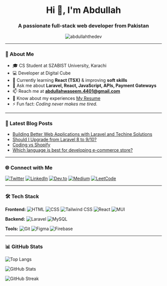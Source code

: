 <h1 align="center">Hi 👋, I'm Abdullah</h1>
<h3 align="center">A passionate full-stack web developer from Pakistan</h3>

<p align="center">
  <img src="https://komarev.com/ghpvc/?username=abdullahthedev&label=Profile%20views&color=0e75b6&style=flat" alt="abdullahthedev" />
</p>

---

### 🚀 About Me

- 🎓 CS Student at SZABIST University, Karachi  
- 💻 Developer at Digital Cube  
- 🌱 Currently learning **React (TSX)** & improving **soft skills**  
- 💬 Ask me about **Laravel, React, JavaScript, APIs, Payment Gateways**  
- 📫 Reach me at **abdullahwaseem.4401@gmail.com**
- 📄 Know about my experiences [My Resume](https://drive.google.com/file/d/1WQGTwubmc0JEA7Rmsc_sFwblx6-257HK/view?usp=sharing)
- ⚡ Fun fact: *Coding never makes me tired.*

---

### 📝 Latest Blog Posts
<!-- BLOG-POST-LIST:START -->
- [Building Better Web Applications with Laravel and Techine Solutions](https://dev.to/abdullahthedev/building-better-web-applications-with-laravel-and-techine-solutions-59m6)
- [Should I Upgrade from Laravel 8 to 9/10?](https://dev.to/abdullahthedev/should-i-upgrade-from-laravel-8-to-910-15hh)
- [Coding vs Shopify](https://dev.to/abdullahthedev/coding-vs-shopify-3l99)
- [Which language is best for developing e-commerce store?](https://dev.to/abdullahthedev/which-language-is-best-for-developing-e-commerce-store-1bd5)
<!-- BLOG-POST-LIST:END -->

---

### 🌐 Connect with Me

[![Twitter](https://img.shields.io/badge/Twitter-1DA1F2?style=flat&logo=twitter&logoColor=white)](https://twitter.com/abdullah050421)
[![LinkedIn](https://img.shields.io/badge/LinkedIn-0A66C2?style=flat&logo=linkedin&logoColor=white)](https://linkedin.com/in/abdullahthedev21)
[![Dev.to](https://img.shields.io/badge/Dev.to-000?style=flat&logo=dev.to&logoColor=white)](https://dev.to/abdullahthedev)
[![Medium](https://img.shields.io/badge/Medium-000?style=flat&logo=medium&logoColor=white)](https://medium.com/@abdullahwaseem.4401)
[![LeetCode](https://img.shields.io/badge/LeetCode-FFA116?style=flat&logo=leetcode&logoColor=white)](https://www.leetcode.com/abdullahthedev)

---

### 🛠️ Tech Stack

**Frontend:**
![HTML](https://img.shields.io/badge/HTML5-E34F26?style=flat&logo=html5&logoColor=white)
![CSS](https://img.shields.io/badge/CSS3-1572B6?style=flat&logo=css3&logoColor=white)
![Tailwind CSS](https://img.shields.io/badge/TailwindCSS-38B2AC?style=flat&logo=tailwind-css&logoColor=white)
![React](https://img.shields.io/badge/React-61DAFB?style=flat&logo=react&logoColor=black)
![MUI](https://img.shields.io/badge/MUI-007FFF?style=flat&logo=mui&logoColor=white)

**Backend:**
![Laravel](https://img.shields.io/badge/Laravel-F55247?style=flat&logo=laravel&logoColor=white)
![MySQL](https://img.shields.io/badge/MySQL-00758F?style=flat&logo=mysql&logoColor=white)

**Tools:**
![Git](https://img.shields.io/badge/Git-F05032?style=flat&logo=git&logoColor=white)
![Figma](https://img.shields.io/badge/Figma-F24E1E?style=flat&logo=figma&logoColor=white)
![Firebase](https://img.shields.io/badge/Firebase-FFCA28?style=flat&logo=firebase&logoColor=black)

---

### 📊 GitHub Stats

<p align="left">
  <img src="https://github-readme-stats.vercel.app/api/top-langs?username=abdullahthedev&show_icons=true&locale=en&layout=compact" alt="Top Langs" />
</p>
<p align="left">
  <img src="https://github-readme-stats.vercel.app/api?username=abdullahthedev&show_icons=true&locale=en" alt="GitHub Stats" />
</p>
<p align="left">
  <img src="https://github-readme-streak-stats.herokuapp.com/?user=abdullahthedev" alt="GitHub Streak" />
</p>
